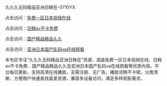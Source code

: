 久久久无码精品亚洲日韩在-0710YX

点击访问：<a href="https://heiliaowzu4ur.pages.dev">免费一区日本视频在线</a>

点击访问：<a href="https://heiliaozj3tjd.pages.dev">日韩av不卡免费</a>

点击访问：<a href="https://heiliaoe8ajia.pages.dev">国产精品精品久久</a>

点击访问：<a href="https://heiliaoxqkkct.pages.dev">亚洲日本国产乱码va在线观看</a>

本专区专注“久久久无码精品亚洲日韩在”资源，涵盖免费一区日本视频在线、日韩av不卡免费、国产精品精品久久及亚洲日本国产乱码va在线观看等优质内容。平台每日更新，支持高清在线播放，无需注册、无广告，播放流畅不卡顿。分类清晰，方便用户快速查找喜爱资源，兼容多设备访问，满足多样观影需求。

<span style="display:none;">[Canonical link](https://github.com/hai20250710/so27 ）</span>
